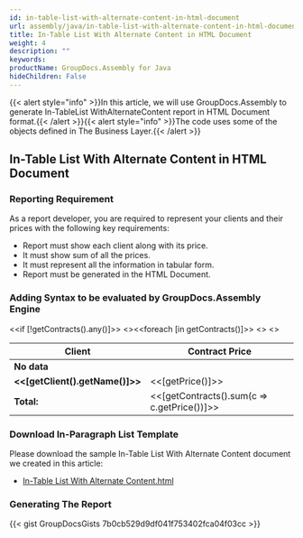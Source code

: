 ```yaml
---
id: in-table-list-with-alternate-content-in-html-document
url: assembly/java/in-table-list-with-alternate-content-in-html-document
title: In-Table List With Alternate Content in HTML Document
weight: 4
description: ""
keywords: 
productName: GroupDocs.Assembly for Java
hideChildren: False
---
```

{{< alert style="info" >}}In this article, we will use GroupDocs.Assembly to generate In-TableList WithAlternateContent report in HTML Document format.{{< /alert >}}{{< alert style="info" >}}The code uses some of the objects defined in The Business Layer.{{< /alert >}}

## In-Table List With Alternate Content in HTML Document

### Reporting Requirement

As a report developer, you are required to represent your clients and their prices with the following key requirements:

*   Report must show each client along with its price.
*   It must show sum of all the prices.
*   It must represent all the information in tabular form.
*   Report must be generated in the HTML Document.

### Adding Syntax to be evaluated by GroupDocs.Assembly Engine

<<if \[!getContracts().any()\]>> <<else>><<foreach \[in getContracts()\]>> <</foreach>> <</if>>

| Client | Contract Price |
| --- | --- |
| **No data** |
| **<<\[getClient().getName()\]>>** | <<\[getPrice()\]>> |
| **Total:** | <<\[getContracts().sum(c => c.getPrice())\]>> |

### Download In-Paragraph List Template

Please download the sample In-Table List With Alternate Content document we created in this article:

*   [In-Table List With Alternate Content.html](https://github.com/groupdocs-assembly/GroupDocs.Assembly-for-Java/blob/master/Examples/GroupDocs.Assembly.Examples.Java/Data/Storage/Html%20Templates/In-Table%20List%20with%20Alternate%20Content.html?raw=true)

### Generating The Report

{{< gist GroupDocsGists 7b0cb529d9df041f753402fca04f03cc >}}


